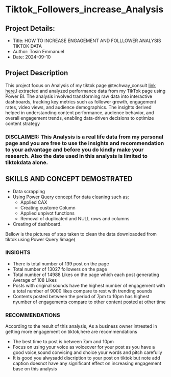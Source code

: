 # Tiktok_Followers_increase_Analysis

## Project Details:
  * Title:  HOW TO INCREASE ENGAGEMENT AND FOLLLOWER ANALYSIS TIKTOK DATA
  * Author: Tosin Emmanuel
  * Date: 2024-09-10

## Project Description
This project focus on Analysis of my tiktok page @techway_consult [link here](https://www.tiktok.com/@techways_consult?_r=1&_d=ec47991age7beg&sec_uid=MS4wLjABAAAAPCPRq-46vY1CJ0wtaNt0ulADtfgjbgpvYIe5EVOeTDLFm9bky6iQXwQyCioGJeMS&share_author_id=7274171724555273222&sharer_language=en&source=h5_m&u_code=e9la4747d543bc&timestamp=1726091792&user_id=7274171724555273222&sec_user_id=MS4wLjABAAAAPCPRq-46vY1CJ0wtaNt0ulADtfgjbgpvYIe5EVOeTDLFm9bky6iQXwQyCioGJeMS&utm_source=copy&utm_campaign=client_share&utm_medium=android&share_iid=7364847443702597382&share_link_id=19beec77-48f0-4df8-ae62-925bac197bb4&share_app_id=1233&ugbiz_name=ACCOUNT&ug_btm=b8727%2Cb0229&social_share_type=5&enable_checksum=1).I extracted and analyzed performance data from my TikTok page using Power BI. The analysis involved transforming raw data into interactive dashboards, tracking key metrics such as follower growth, engagement rates, video views, and audience demographics. The insights derived helped in understanding content performance, audience behavior, and overall engagement trends, enabling data-driven decisions to optimize content strategy

### DISCLAIMER: This Analysis is a real life data from my personal page and you are free to use the insights and recommendation to your advantage and before you do kindly make your  research.  Also the date used in this analysis is limited to tiktokdata alone.

## SKILLS AND CONCEPT DEMOSTRATED

* Data scrapping
* Using Power Query concept For data cleaning such as;
   * Applied CAX
   * Creating custome Column
   * Applied unpivot functions
   * Removal of duplicated and NULL rows and columns
* Creating of dashboard.
 
 Bellow is the pictures of step taken to clean the data downloaoded from tiktok using Power Query
 !image(

### INSIGHTS

 * There is total number of 139 post on the page
 * Total number of 13027 followers on the page
 * Total number of 14988 Likes on the page which each post generating Average of 108 Likes
 * Posts with original  sounds have the highest number of engagement with a total number of 9000 likes compare to rest with trending sounds
 * Contents posted between the period of 7pm to 10pm has highest nyumber of engagements compare to other content  posted at other time

### RECOMMENDATIONS

According to the result of this analysis, As a business owner intrested in getting more engagement on tiktok,here are recommendations
 * The best time to post is between 7pm and 10pm
 * Focus on using your voice as voiceover for your post as you have a good voice,sound convicing and choice your words and pitch carefully
 * It is good you alwysadd discription to your post on tiktok but note add caption doesnot have any significant effect on increasing engagement base on this analysis
